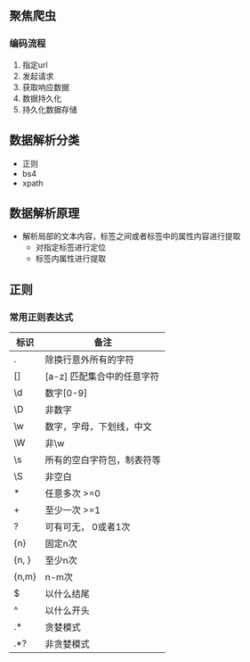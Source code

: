 ## 聚焦爬虫
### 编码流程
1. 指定url
2. 发起请求
3. 获取响应数据
4. 数据持久化
5. 持久化数据存储

## 数据解析分类
* 正则
* bs4
* xpath

## 数据解析原理
* 解析局部的文本内容，标签之间或者标签中的属性内容进行提取
    * 对指定标签进行定位
    * 标签内属性进行提取
    
    
## 正则
### 常用正则表达式
标识 | 备注
---|---
.| 除换行意外所有的字符
[] | [a-z] 匹配集合中的任意字符
\d| 数字[0-9]
\D | 非数字
\w | 数字，字母，下划线，中文
\W | 非\w
\s | 所有的空白字符包，制表符等
\S | 非空白
* | 任意多次 >=0
+ | 至少一次 >=1
? | 可有可无， 0或者1次
{n} | 固定n次
{n, } | 至少n次
{n,m} | n-m次
$ | 以什么结尾
^ | 以什么开头
.* | 贪婪模式
.*? | 非贪婪模式